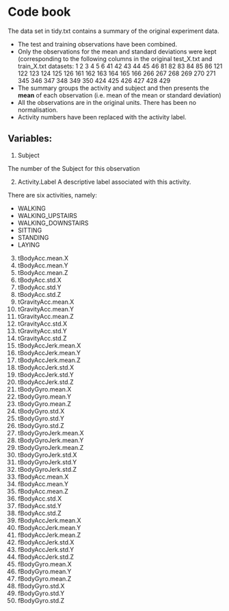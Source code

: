 # Code book
The data set in tidy.txt contains a summary of the original experiment data.

* The test and training observations have been combined.
* Only the observations for the mean and standard deviations were kept (corresponding to the following columns in the original test_X.txt and train_X.txt datasets:  1   2   3   4   5   6  41  42  43  44  45  46  81  82  83  84  85  86 121 122 123 124 125 126 161 162 163 164 165 166 266 267 268 269 270 271 345 346 347 348 349 350 424 425 426 427 428 429
* The summary groups the activity and subject and then presents the __mean__ of each observation (i.e. mean of the mean or standard deviation)
* All the observations are in the original units. There has been no normalisation.
* Activity numbers have been replaced with the activity label.

## Variables:
1. Subject	

The number of the Subject for this observation

2. Activity.Label 
A descriptive label associated with this activity. 

There are six activities, namely:
* WALKING
* WALKING_UPSTAIRS
* WALKING_DOWNSTAIRS
* SITTING
* STANDING
* LAYING

3. tBodyAcc.mean.X
4. tBodyAcc.mean.Y
5. tBodyAcc.mean.Z
6. tBodyAcc.std.X
7. tBodyAcc.std.Y
8. tBodyAcc.std.Z
9. tGravityAcc.mean.X
10. tGravityAcc.mean.Y
11. tGravityAcc.mean.Z
12. tGravityAcc.std.X
13. tGravityAcc.std.Y
14. tGravityAcc.std.Z
15. tBodyAccJerk.mean.X
16. tBodyAccJerk.mean.Y
17. tBodyAccJerk.mean.Z
18. tBodyAccJerk.std.X
19. tBodyAccJerk.std.Y
20. tBodyAccJerk.std.Z
21. tBodyGyro.mean.X
22. tBodyGyro.mean.Y
23. tBodyGyro.mean.Z
24. tBodyGyro.std.X
25. tBodyGyro.std.Y
26. tBodyGyro.std.Z
27. tBodyGyroJerk.mean.X
28. tBodyGyroJerk.mean.Y
29. tBodyGyroJerk.mean.Z
30. tBodyGyroJerk.std.X
31. tBodyGyroJerk.std.Y
32. tBodyGyroJerk.std.Z
33. fBodyAcc.mean.X
34. fBodyAcc.mean.Y
35. fBodyAcc.mean.Z
36. fBodyAcc.std.X
37. fBodyAcc.std.Y
38. fBodyAcc.std.Z
39. fBodyAccJerk.mean.X
40. fBodyAccJerk.mean.Y
41. fBodyAccJerk.mean.Z
42. fBodyAccJerk.std.X
43. fBodyAccJerk.std.Y
44. fBodyAccJerk.std.Z
45. fBodyGyro.mean.X
46. fBodyGyro.mean.Y
47. fBodyGyro.mean.Z
48. fBodyGyro.std.X
49. fBodyGyro.std.Y
50. fBodyGyro.std.Z
